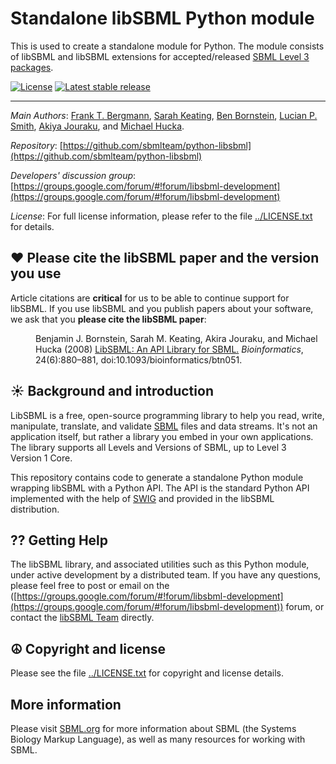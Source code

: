 Standalone libSBML Python module
================================

This is used to create a standalone module for Python.  The module consists of libSBML and libSBML extensions for accepted/released [SBML Level 3 packages](http://sbml.org/Documents/Specifications#SBML_Level_3_Packages).

[![License](http://img.shields.io/:license-LGPL-blue.svg)](https://www.gnu.org/licenses/old-licenses/lgpl-2.1.en.html)  [![Latest stable release](https://img.shields.io/badge/Latest_stable_release-5.12.1-brightgreen.svg)](http://shields.io)

----
*Main Authors*: [Frank T. Bergmann](http://www.cos.uni-heidelberg.de/index.php/f.bergmann?l=_e), [Sarah Keating](http://www.ebi.ac.uk/about/people/sarah-keating), [Ben Bornstein](http://www.bbornstein.org), [Lucian P. Smith](http://www.washington.edu/home/peopledir/?method=name&term=smith), [Akiya Jouraku](https://www.researchgate.net/profile/Akiya_Jouraku), and [Michael Hucka](http://www.cds.caltech.edu/~mhucka).

*Repository*:   [https://github.com/sbmlteam/python-libsbml](https://github.com/sbmlteam/python-libsbml)

*Developers' discussion group*: [https://groups.google.com/forum/#!forum/libsbml-development](https://groups.google.com/forum/#!forum/libsbml-development)

*License*: For full license information, please refer to the file [../LICENSE.txt](https://raw.githubusercontent.com/sbmlteam/moccasin/master/LICENSE.txt) for details.


♥️ Please cite the libSBML paper and the version you use
---------------------------------------------------------

Article citations are **critical** for us to be able to continue support for libSBML.  If you use libSBML and you publish papers about your software, we ask that you **please cite the libSBML paper**:

<dl>
<dd>
Benjamin J. Bornstein, Sarah M. Keating, Akira Jouraku, and Michael Hucka (2008) <a href="https://academic.oup.com/bioinformatics/article/24/6/880/194657/LibSBML-an-API-Library-for-SBML">LibSBML: An API Library for SBML.</a> <i>Bioinformatics</i>, 24(6):880–881, doi:10.1093/bioinformatics/btn051.
</dd>
</dl>


☀ Background and introduction
-----------------------------

LibSBML is a free, open-source programming library to help you read, write, manipulate, translate, and validate [SBML](http://sbml.org) files and data streams. It's not an application itself, but rather a library you embed in your own applications. The library supports all Levels and Versions of SBML, up to Level&nbsp;3 Version&nbsp;1 Core.

This repository contains code to generate a standalone Python module wrapping libSBML with a Python API.  The API is the standard Python API implemented with the help of [SWIG](http://swig.org) and provided in the libSBML distribution.


⁇ Getting Help
------------

The libSBML library, and associated utilities such as this Python module, under active development by a distributed team.  If you have any questions, please feel free to post or email on the  ([https://groups.google.com/forum/#!forum/libsbml-development](https://groups.google.com/forum/#!forum/libsbml-development)) forum, or contact the [libSBML Team](mailto:libsbml-team@googlegroups.com) directly.


☮ Copyright and license
---------------------

Please see the file [../LICENSE.txt](https://raw.githubusercontent.com/sbmlteam/sbml-test-suite/develop/src/misc/graphics-originals/Official-sbml-supported-70.jpg) for copyright and license details.


More information
----------------

Please visit [SBML.org](http://sbml.org) for more information about SBML (the Systems Biology Markup Language), as well as many resources for working with SBML.

